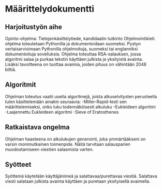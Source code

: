 # Määrittelydokumentti

## Harjoitustyön aihe
Opinto-ohjelma: Tietojenkäsittelytiede, kandidaatin tutkinto
Ohjelmointikieli: ohjelma toteutetaan Pythonilla ja dokumentoidaan suomeksi. Pystyn vertaisarvioimaan Pythonilla ohjelmoituja, suomeksi tai englanniksi dokumentoituja sovelluksia.
Ohjelma toteuttaa RSA-salauksen, jossa algoritmi salaa ja purkaa tekstin käyttäen julkista ja yksityistä avainta. Lisäksi tavoitteena on tuottaa avaimia, joiden pituus on vähintään 2048 bittiä.

## Algoritmit

Ohjelman toteutus vaatii useita algoritmejä, joista alkuselvitysten perusteella tulen käsittelemään ainakin seuraavia:
-Miller-Rapid-testi sen määrittelemiseksi, onko luku todennäköisesti alkuluku
-Eukleideen algoritmi
-Laajennettu Eukleideen algoritmi
-Sieve of Eratosthenes

## Ratkaistava ongelma

Ohjelman haasteena on alkulukujen generointi, joka ymmärtääkseni on varsin monimutkainen toimenpide. Näitä tarvitaan salausparien muodostamiseen viestien salaamista varten.

## Syötteet

Syötteinä käytetään käyttäjänimeä ja salattavaa/purettavaa viestiä.
Salattava viesti salataan julkista avainta käyttäen ja puretaan yksityisellä avaimella.

